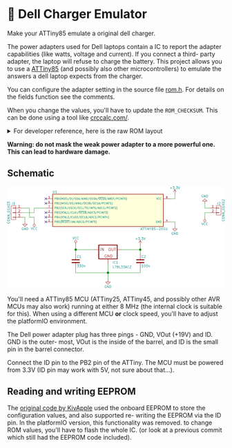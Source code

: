 # 🔌 Dell Charger Emulator 

Make your ATTiny85 emulate a original dell charger.

The power adapters used for Dell laptops contain a IC to report the adapter capabilities (like watts, voltage and current).
If you connect a third- party adapter, the laptop will refuse to charge the battery.
This project allows you to use a [ATTiny85](https://www.microchip.com/en-us/product/ATTINY85) (and possibly also other microcontrollers) to emulate the answers a dell laptop expects from the charger. 

You can configure the adapter setting in the source file [rom.h](src/rom.h).
For details on the fields function see the comments.

When you change the values, you'll have to update the `ROM_CHECKSUM`. This can be done using a tool like [crccalc.com/](https://crccalc.com/).

<details>
<summary>For developer reference, here is the raw ROM layout</summary>

| Offset | Length | Content                 | Description              |
|--------|--------|-------------------------|--------------------------|
|      0 |      4 | DELL                    | Manufacturer identifier  |
|      4 |      4 | 00AC                    | Adapter type             |
|      8 |      3 | 045                     | Watts (45W)              |
|     11 |      3 | 195                     | Tenths of a volt (19.5V) |
|     14 |      3 | 023                     | Tenths of amps (2.3A)    |
|     17 |     23 | CN0CDF577243865Q27F2A05 | Serial number            |
|     40 |      2 | 0x3D 0x94               | CRC-16/ARC (LSB first)   |

</details>

**Warning: do not mask the weak power adapter to a more powerful one. This can lead to hardware damage.**



## Schematic

![Schematic](board/schematic.png)

You'll need a ATTiny85 MCU (ATTiny25, ATTiny45, and possibly other AVR MCUs may also work) running at either 8 MHz (the internal clock is suitable for this). 
When using a different MCU __or__ clock speed, you'll have to adjust the platformIO environment.

The Dell power adapter plug has three pings - GND, VOut (+19V) and ID.
GND is the outer- most, VOut is the inside of the barrel, and ID is the small pin in the barrel connector.

Connect the ID pin to the PB2 pin of the ATTiny. The MCU must be powered from 3.3V (ID pin may work with 5V, not sure about that...).



## Reading and writing EEPROM

The [original code by KivApple](https://github.com/KivApple/dell-charger-emulator) used the onboard EEPROM to store the configuration values, and also supported re- writing the EEPROM via the ID pin. 
In the platformIO version, this functionality was removed. to change ROM values, you'll have to flash the whole IC.
(or look at a previous commit which still had the EEPROM code included).
